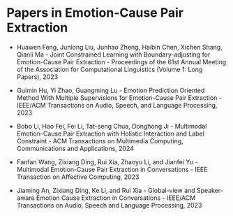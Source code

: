# Papers in Emotion-Cause Pair Extraction

- Huawen Feng, Junlong Liu, Junhao Zheng, Haibin Chen, Xichen Shang, Qianli Ma - Joint Constrained Learning with Boundary-adjusting for Emotion-Cause Pair Extraction - Proceedings of the 61st Annual Meeting of the Association for Computational Linguistics (Volume 1: Long Papers), 2023

- Guimin Hu, Yi Zhao, Guangming Lu - Emotion Prediction Oriented Method With Multiple Supervisions for Emotion-Cause Pair Extraction - IEEE/ACM Transactions on Audio, Speech, and Language Processing, 2023

- Bobo Li, Hao Fei, Fei Li, Tat-seng Chua, Donghong Ji - Multimodal Emotion-Cause Pair Extraction with Holistic Interaction and Label Constraint - ACM Transactions on Multimedia Computing, Communications and Applications, 2024

- Fanfan Wang, Zixiang Ding, Rui Xia, Zhaoyu Li, and Jianfei Yu - Multimodal Emotion-Cause Pair Extraction in Conversations - IEEE Transaction on Affective Computing, 2023

- Jiaming An, Zixiang Ding, Ke Li, and Rui Xia - Global-view and Speaker-aware Emotion Cause Extraction in Conversations - IEEE/ACM Transactions on Audio, Speech and Language Processing, 2023